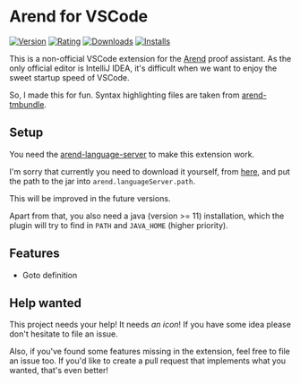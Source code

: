 # Arend for VSCode

[![Version](https://img.shields.io/visual-studio-marketplace/v/ice1000.arend)][url]
[![Rating](https://img.shields.io/visual-studio-marketplace/stars/ice1000.arend)][url]
[![Downloads](https://img.shields.io/visual-studio-marketplace/d/ice1000.arend)][url]
[![Installs](https://img.shields.io/visual-studio-marketplace/i/ice1000.arend)][url]

 [url]: https://marketplace.visualstudio.com/items?itemName=ice1000.arend

This is a non-official VSCode extension for the [Arend] proof assistant.
As the only official editor is IntelliJ IDEA, it's difficult when we want to
enjoy the sweet startup speed of VSCode.

So, I made this for fun.
Syntax highlighting files are taken from [arend-tmbundle].

## Setup

You need the [arend-language-server] to make this extension work.

 [arend-language-server]: https://github.com/ice1000/arend-language-server

I'm sorry that currently you need to download it yourself,
from [here](https://github.com/ice1000/arend-language-server/releases/download/v0.1.0/arend-lsp-0.1.0-full.jar),
and put the path to the jar into `arend.languageServer.path`.

This will be improved in the future versions.

Apart from that, you also need a java (version >= 11) installation,
which the plugin will try to find in `PATH` and `JAVA_HOME` (higher priority).

## Features

+ Goto definition

## Help wanted

This project needs your help!
It needs *an icon*! If you have some idea please don't hesitate to file an issue.

Also, if you've found some features missing in the extension,
feel free to file an issue too.
If you'd like to create a pull request that implements what you wanted,
that's even better!

 [Arend]: https://arend-lang.github.io
 [arend-tmbundle]: https://github.com/arend-lang/arend-tmbundle

